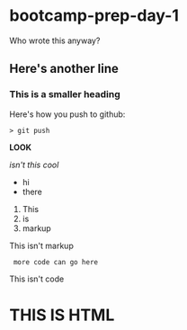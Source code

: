 # bootcamp-prep-day-1

Who wrote this anyway?

## Here's another line

### This is a smaller heading

Here's how you push to github:

```
> git push
```

**LOOK** 

_isn't this cool_
* hi
* there
1. This
2. is
3. markup

This isn't markup

```
 more code can go here
```

This isn't code

<h1>THIS IS HTML</h1>